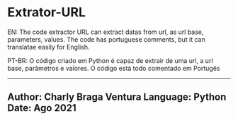# Extrator-URL
EN:
The code extractor URL can extract datas from url, as url base, parameters, values. The code has portuguese comments, but it can translatae easily for English.

PT-BR:
O código criado em Python é capaz de extrair de uma url, a url base, parâmetros e valores. O código está todo comentado em Portugês

-----
Author: Charly Braga Ventura
Language: Python
Date: Ago 2021
-----


